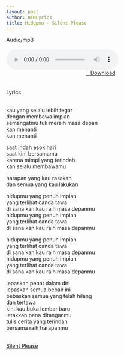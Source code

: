 ```yaml
---
layout: post
author: HTMLyrics
title: Hidupmu - Silent Please
---
```


<div class="htl">Audio/mp3</div><br />

<audio class='js-player' style="--plyr-color-main: #212121;" controls>
<source src="https://drive.google.com/uc?authuser=0&id=1Q24tEp-vuYQB10XifwtMUDBX-wHcfOtV&export=download" type="audio/mp3">
</audio><br />

<center>
<a href="/download/hidupmu-silentplease" class="hbt"><i class="fa fa-chevron-down" aria-hidden="true"></i>&nbsp; &nbsp;Download</a>
</center><br />
<br />

<div class="htl">Lyrics</div><br />

kau yang selalu lebih tegar<br />
dengan membawa impian<br />
semangatmu tuk meraih masa depan<br />
kan menanti<br />
kan menanti<br />

saat indah esok hari<br />
saat kini bersamamu<br />
karena mimpi yang terindah<br />
kan selalu membawamu<br />

harapan yang kau rasakan<br />
dan semua yang kau lakukan<br />

hidupmu yang penuh impian<br />
yang terlihat canda tawa<br />
di sana kan kau raih masa depanmu<br />
hidupmu yang penuh impian<br />
yang terlihat canda tawa<br />
di sana kan kau raih masa depanmu<br />

hidupmu yang penuh impian<br />
yang terlihat canda tawa<br />
di sana kan kau raih masa depanmu<br />
hidupmu yang penuh impian<br />
yang terlihat canda tawa<br />
di sana kan kau raih masa depanmu<br />

lepaskan penat dalam diri<br />
lepaskan semua beban ini<br />
bebaskan semua yang telah hilang<br />
dan tertawa<br />
kini kau buka lembar baru<br />
letakkan pena ditanganmu<br />
tulis cerita yang terindah<br />
bersama raih harapanmu<br />
<br />

<i class="fa fa-hashtag" aria-hidden="true"></i>
<a href="/artist/silentplease">Silent Please</a>
